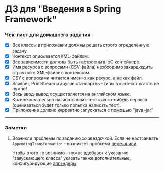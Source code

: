 # ДЗ для "Введения в Spring Framework"

### Чек-лист для домашнего задания 
- [x] Все классы в приложении должны решать строго определённую задачу.
- [x] Контекст описывается XML-файлом.
- [x] Все зависимости должны быть настроены в IoC контейнере.
- [x] Имя ресурса с вопросами (CSV-файла) необходимо захардкодить строчкой в XML-файле с контекстом.
- [x] CSV с вопросами читается именно как ресурс, а не как файл.
- [x] Scanner, PrintStream и другие стандартные типы в контекст класть не нужно!
- [x] Весь ввод-вывод осуществляется на английском языке.
- [x] Крайне желательно написать юнит-тест какого-нибудь сервиса (оцениваться будет только попытка написать тест).
- [x] Приложение должно корректно запускаться с помощью "java -jar"

---
### Заметки

1. Возникли проблемы по заданию со звездочкой. Если не настраивать `AppendingTransformation` - возникает проблема [перезаписи](https://ru.stackoverflow.com/questions/866402/unable-to-locate-spring-namespacehandler-for-xml-schema). <p/>
    Чтобы этого не возникло - нужно вдобавок к указанию "запускающего класса" указать также дополнительные, конфигурирующие [аппендеры](https://maven.apache.org/plugins/maven-shade-plugin/examples/resource-transformers.html#AppendingTransformer:~:text=Merging%20Content%20of%20Specific%20Files%20with%20AppendingTransformer%2C%20XmlAppendingTransformer%20and%20ResourceBundleAppendingTransformer)
    
